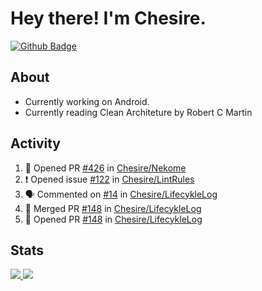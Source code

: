 # Hey there! I'm Chesire.

[![Github Badge](https://img.shields.io/badge/-Github-000?style=flat-square&logo=Github&logoColor=white&link=https://github.com/chesire)](https://github.com/chesire)

## About

<!-- Uses https://github.com/Chesire/natemoo-re -->
* Currently working on Android.
* Currently reading Clean Architeture by Robert C Martin
<!--
* Currently listening to: 
<a href="https://natemoo-re-iirbxe7wf.vercel.app/now-playing?open">
    <img src="https://natemoo-re-iirbxe7wf.vercel.app/now-playing" width="256" height="64" alt="Now Playing">
</a>  
-->

## Activity

<!-- Uses https://github.com/jamesgeorge007/github-activity-readme -->
<!--START_SECTION:activity-->
1. 💪 Opened PR [#426](https://github.com/Chesire/Nekome/pull/426) in [Chesire/Nekome](https://github.com/Chesire/Nekome)
2. ❗️ Opened issue [#122](https://github.com/Chesire/LintRules/issues/122) in [Chesire/LintRules](https://github.com/Chesire/LintRules)
3. 🗣 Commented on [#14](https://github.com/Chesire/LifecykleLog/issues/14) in [Chesire/LifecykleLog](https://github.com/Chesire/LifecykleLog)
4. 🎉 Merged PR [#148](https://github.com/Chesire/LifecykleLog/pull/148) in [Chesire/LifecykleLog](https://github.com/Chesire/LifecykleLog)
5. 💪 Opened PR [#148](https://github.com/Chesire/LifecykleLog/pull/148) in [Chesire/LifecykleLog](https://github.com/Chesire/LifecykleLog)
<!--END_SECTION:activity-->

## Stats

<a href="https://github-readme-stats.vercel.app/api/top-langs/?username=chesire&theme=tokyonight">
    <img src="https://github-readme-stats.vercel.app/api/top-langs/?username=chesire&layout=compact&theme=tokyonight" >
</a>
<a href="https://github-readme-stats.vercel.app/api?username=chesire&show_icons=true&theme=tokyonight">
    <img src="https://github-readme-stats.vercel.app/api?username=chesire&show_icons=true&theme=tokyonight" >
</a>  
